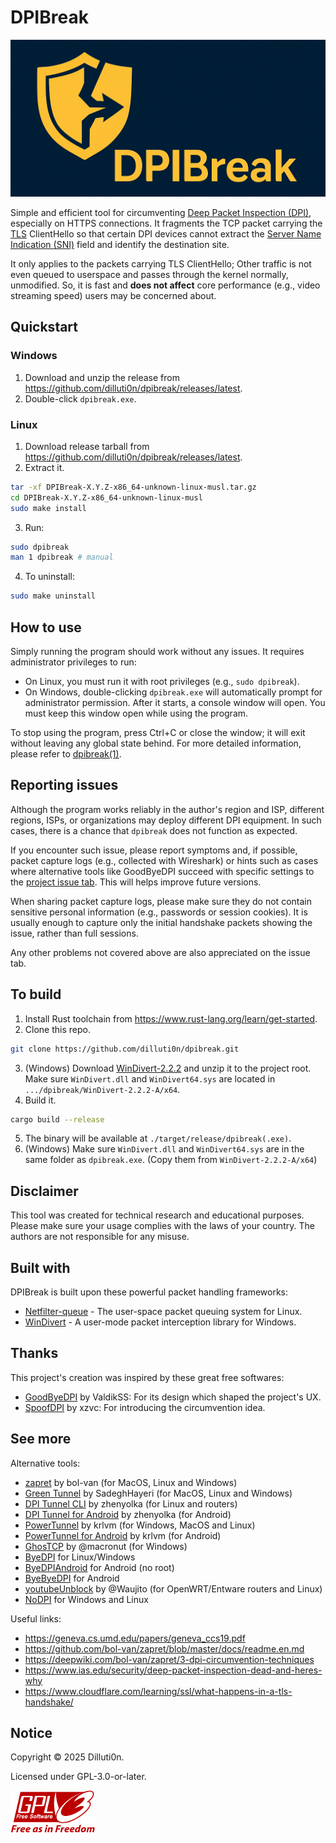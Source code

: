 # DPIBreak
![DPIBreak_logo](./res/logo.png)

Simple and efficient tool for circumventing [Deep Packet Inspection
(DPI)](https://en.wikipedia.org/wiki/Deep_packet_inspection),
especially on HTTPS connections. It fragments the TCP packet carrying
the [TLS](https://en.wikipedia.org/wiki/Transport_Layer_Security)
ClientHello so that certain DPI devices cannot extract the [Server
Name Indication
(SNI)](https://en.wikipedia.org/wiki/Server_Name_Indication) field and
identify the destination site.

It only applies to the packets carrying TLS ClientHello; Other traffic
is not even queued to userspace and passes through the kernel
normally, unmodified. So, it is fast and **does not affect** core
performance (e.g., video streaming speed) users may be concerned
about.

## Quickstart
### Windows
1. Download and unzip the release from
   <https://github.com/dilluti0n/dpibreak/releases/latest>.
2. Double-click `dpibreak.exe`.

### Linux
1. Download release tarball from
   <https://github.com/dilluti0n/dpibreak/releases/latest>.
2. Extract it.
```bash
tar -xf DPIBreak-X.Y.Z-x86_64-unknown-linux-musl.tar.gz
cd DPIBreak-X.Y.Z-x86_64-unknown-linux-musl
sudo make install
```
3. Run:
```bash
sudo dpibreak
man 1 dpibreak # manual
```
4. To uninstall:
```bash
sudo make uninstall
```

## How to use
Simply running the program should work without any issues. It requires
administrator privileges to run:

- On Linux, you must run it with root privileges (e.g., `sudo
  dpibreak`).
- On Windows, double-clicking `dpibreak.exe` will automatically prompt
  for administrator permission. After it starts, a console window will
  open. You must keep this window open while using the program.

To stop using the program, press Ctrl+C or close the window;
it will exit without leaving any global state behind. For more
detailed information, please refer to [dpibreak(1)](./dpibreak.1.md).

## Reporting issues
Although the program works reliably in the author's region and ISP,
different regions, ISPs, or organizations may deploy different DPI
equipment. In such cases, there is a chance that `dpibreak` does not
function as expected.

If you encounter such issue, please report symptoms and, if possible,
packet capture logs (e.g., collected with Wireshark) or hints such as
cases where alternative tools like GoodByeDPI succeed with specific
settings to the [project issue
tab](https://github.com/dilluti0n/dpibreak/issues). This will helps
improve future versions.

When sharing packet capture logs, please make sure they do not contain
sensitive personal information (e.g., passwords or session cookies).
It is usually enough to capture only the initial handshake packets
showing the issue, rather than full sessions.

Any other problems not covered above are also appreciated on the issue
tab.

## To build
1. Install Rust toolchain from
   <https://www.rust-lang.org/learn/get-started>.
2. Clone this repo.
```bash
git clone https://github.com/dilluti0n/dpibreak.git
```
3. (Windows) Download
[WinDivert-2.2.2](https://github.com/basil00/WinDivert/releases/tag/v2.2.2)
and unzip it to the project root. Make sure `WinDivert.dll` and
`WinDivert64.sys` are located in `.../dpibreak/WinDivert-2.2.2-A/x64`.
4. Build it.
```bash
cargo build --release
```
5. The binary will be available at `./target/release/dpibreak(.exe)`.
6. (Windows) Make sure `WinDivert.dll` and `WinDivert64.sys` are in
   the same folder as `dpibreak.exe`. (Copy them from
   `WinDivert-2.2.2-A/x64`)

## Disclaimer
This tool was created for technical research and educational purposes.
Please make sure your usage complies with the laws of your country.
The authors are not responsible for any misuse.

## Built with
DPIBreak is built upon these powerful packet handling frameworks:

- [Netfilter-queue](https://netfilter.org/) - The user-space packet
  queuing system for Linux.
- [WinDivert](https://reqrypt.org/windivert.html) - A user-mode packet
  interception library for Windows.

## Thanks
This project's creation was inspired by these great free softwares:

- [GoodByeDPI](https://github.com/ValdikSS/GoodbyeDPI) by ValdikSS:
  For its design which shaped the project's UX.
- [SpoofDPI](https://github.com/xvzc/SpoofDPI) by xzvc: For
  introducing the circumvention idea.

## See more

Alternative tools:
- [zapret](https://github.com/bol-van/zapret) by bol-van (for MacOS,
  Linux and Windows)
- [Green Tunnel](https://github.com/SadeghHayeri/GreenTunnel) by
  SadeghHayeri (for MacOS, Linux and Windows)
- [DPI Tunnel CLI](https://github.com/nomoresat/DPITunnel-cli) by
  zhenyolka (for Linux and routers)
- [DPI Tunnel for
  Android](https://github.com/nomoresat/DPITunnel-android) by
  zhenyolka (for Android)
- [PowerTunnel](https://github.com/krlvm/PowerTunnel) by krlvm (for
  Windows, MacOS and Linux)
- [PowerTunnel for
  Android](https://github.com/krlvm/PowerTunnel-Android) by krlvm (for
  Android)
- [GhosTCP](https://github.com/macronut/ghostcp) by @macronut (for
  Windows)
- [ByeDPI](https://github.com/hufrea/byedpi) for Linux/Windows
- [ByeDPIAndroid](https://github.com/dovecoteescapee/ByeDPIAndroid/)
  for Android (no root)
- [ByeByeDPI](https://github.com/romanvht/ByeByeDPI) for Android
- [youtubeUnblock](https://github.com/Waujito/youtubeUnblock/) by
  @Waujito (for OpenWRT/Entware routers and Linux)
- [NoDPI](https://github.com/GVCoder09/NoDPI/) for Windows and Linux

Useful links:
- <https://geneva.cs.umd.edu/papers/geneva_ccs19.pdf>
- <https://github.com/bol-van/zapret/blob/master/docs/readme.en.md>
- <https://deepwiki.com/bol-van/zapret/3-dpi-circumvention-techniques>
- <https://www.ias.edu/security/deep-packet-inspection-dead-and-heres-why>
- <https://www.cloudflare.com/learning/ssl/what-happens-in-a-tls-handshake/>

## Notice
Copyright © 2025 Dilluti0n.

Licensed under GPL-3.0-or-later.

![License-logo](./res/gplv3-with-text-136x68.png)
